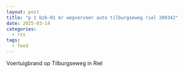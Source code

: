 ```yaml
---
layout: post
title: "p 1 bzb-01 br wegvervoer auto tilburgseweg riel 209342"
date: 2025-03-14
categories: 
  - rss
tags: 
  - feed
---
```


Voertuigbrand op Tilburgseweg in Riel
